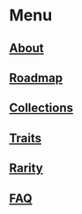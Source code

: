 # Menu

## [About](#about)
## [Roadmap](#roadmap)
## [Collections](#collections)
## [Traits](#items)
## [Rarity](#rarity)
## [FAQ](#faq)

  
